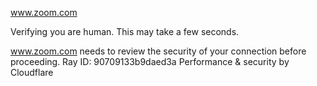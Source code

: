 www.zoom.com

Verifying you are human. This may take a few seconds.

www.zoom.com needs to review the security of your connection before proceeding.
Ray ID: 90709133b9daed3a
Performance & security by Cloudflare